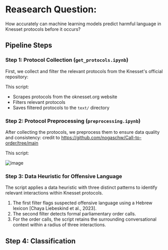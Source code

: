 # Reasearch Question:
How accurately can machine learning models predict harmful language in Knesset protocols before it occurs? 

## Pipeline Steps

### Step 1: Protocol Collection (`get_protocols.ipynb`)
First, we collect and filter the relevant protocols from the Knesset's official repository:

This script:
- Scrapes protocols from the oknesset.org website
- Filters relevant protocols 
- Saves filtered protocols to the `text/` directory

### Step 2: Protocol Preprocessing (`preprocessing.ipynb`)
After collecting the protocols, we preprocess them to ensure data quality and consistency:
credit to https://github.com/nogaschw/Call-to-order/tree/main

This script:

![image](https://github.com/user-attachments/assets/0821ad0d-2b0d-4fad-93ac-3a453f96b50b)

### Step 3: Data Heuristic for Offensive Language  
The script applies a data heuristic with three distinct patterns to identify relevant interactions within Knesset protocols.  
1. The first filter flags suspected offensive language using a Hebrew lexicon [Chaya Liebeskind et al., 2023].  
2. The second filter detects formal parliamentary order calls.  
3. For the order calls, the script retains the surrounding conversational context within a radius of three interactions.  

## Step 4: Classification

